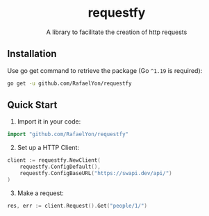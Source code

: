 <p align="center">
<h1 align="center">requestfy</h1>
<p align="center">A library to facilitate the creation of http requests</p>
</p>

## Installation
Use go get command to retrieve the package (Go `^1.19` is required):
```sh
go get -u github.com/RafaelYon/requestfy
```

## Quick Start
 1. Import it in your code:
```go
import "github.com/RafaelYon/requestfy"
```

 2. Set up a HTTP Client:
```go
client := requestfy.NewClient(
    requestfy.ConfigDefault(),
    requestfy.ConfigBaseURL("https://swapi.dev/api/")
)
```

 3. Make a request:
```go
res, err := client.Request().Get("people/1/")
```
